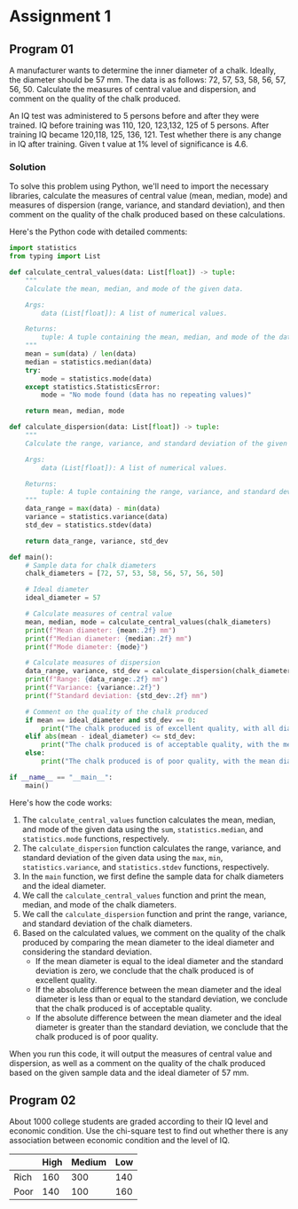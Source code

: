 # Assignment 1

## Program 01

A manufacturer wants to determine the inner diameter of a chalk. Ideally, the diameter should be 57 mm. The data is as follows: 72, 57, 53, 58, 56, 57, 56, 50. Calculate the measures of central value and dispersion, and comment on the quality of the chalk produced.


An IQ test was administered to 5 persons before and after they were trained. IQ before training was 110, 120, 123,132, 125 of 5 persons. After training IQ became 120,118, 125, 136, 121. Test whether there is any change in IQ after training. Given t value at 1% level of significance is 4.6.

### Solution

To solve this problem using Python, we'll need to import the necessary libraries, calculate the measures of central value (mean, median, mode) and measures of dispersion (range, variance, and standard deviation), and then comment on the quality of the chalk produced based on these calculations.

Here's the Python code with detailed comments:

```python
import statistics
from typing import List

def calculate_central_values(data: List[float]) -> tuple:
    """
    Calculate the mean, median, and mode of the given data.

    Args:
        data (List[float]): A list of numerical values.

    Returns:
        tuple: A tuple containing the mean, median, and mode of the data.
    """
    mean = sum(data) / len(data)
    median = statistics.median(data)
    try:
        mode = statistics.mode(data)
    except statistics.StatisticsError:
        mode = "No mode found (data has no repeating values)"

    return mean, median, mode

def calculate_dispersion(data: List[float]) -> tuple:
    """
    Calculate the range, variance, and standard deviation of the given data.

    Args:
        data (List[float]): A list of numerical values.

    Returns:
        tuple: A tuple containing the range, variance, and standard deviation of the data.
    """
    data_range = max(data) - min(data)
    variance = statistics.variance(data)
    std_dev = statistics.stdev(data)

    return data_range, variance, std_dev

def main():
    # Sample data for chalk diameters
    chalk_diameters = [72, 57, 53, 58, 56, 57, 56, 50]

    # Ideal diameter
    ideal_diameter = 57

    # Calculate measures of central value
    mean, median, mode = calculate_central_values(chalk_diameters)
    print(f"Mean diameter: {mean:.2f} mm")
    print(f"Median diameter: {median:.2f} mm")
    print(f"Mode diameter: {mode}")

    # Calculate measures of dispersion
    data_range, variance, std_dev = calculate_dispersion(chalk_diameters)
    print(f"Range: {data_range:.2f} mm")
    print(f"Variance: {variance:.2f}")
    print(f"Standard deviation: {std_dev:.2f} mm")

    # Comment on the quality of the chalk produced
    if mean == ideal_diameter and std_dev == 0:
        print("The chalk produced is of excellent quality, with all diameters equal to the ideal diameter.")
    elif abs(mean - ideal_diameter) <= std_dev:
        print("The chalk produced is of acceptable quality, with the mean diameter within one standard deviation of the ideal diameter.")
    else:
        print("The chalk produced is of poor quality, with the mean diameter deviating significantly from the ideal diameter.")

if __name__ == "__main__":
    main()
```

Here's how the code works:

1. The `calculate_central_values` function calculates the mean, median, and mode of the given data using the `sum`, `statistics.median`, and `statistics.mode` functions, respectively.
2. The `calculate_dispersion` function calculates the range, variance, and standard deviation of the given data using the `max`, `min`, `statistics.variance`, and `statistics.stdev` functions, respectively.
3. In the `main` function, we first define the sample data for chalk diameters and the ideal diameter.
4. We call the `calculate_central_values` function and print the mean, median, and mode of the chalk diameters.
5. We call the `calculate_dispersion` function and print the range, variance, and standard deviation of the chalk diameters.
6. Based on the calculated values, we comment on the quality of the chalk produced by comparing the mean diameter to the ideal diameter and considering the standard deviation.
   - If the mean diameter is equal to the ideal diameter and the standard deviation is zero, we conclude that the chalk produced is of excellent quality.
   - If the absolute difference between the mean diameter and the ideal diameter is less than or equal to the standard deviation, we conclude that the chalk produced is of acceptable quality.
   - If the absolute difference between the mean diameter and the ideal diameter is greater than the standard deviation, we conclude that the chalk produced is of poor quality.

When you run this code, it will output the measures of central value and dispersion, as well as a comment on the quality of the chalk produced based on the given sample data and the ideal diameter of 57 mm.

## Program 02

About 1000 college students are graded according to their IQ level and economic condition. Use the chi-square test to find out whether there is any association between economic condition and the level of IQ.

|      | High | Medium | Low |
| ---- | ---- | ------ | --- |
| Rich | 160  | 300    | 140 |
| Poor | 140  | 100    | 160 |

